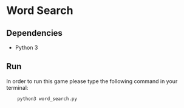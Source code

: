 # Word Search

## Dependencies

- Python 3

## Run

In order to run this game please type the following command in your terminal:

```
    python3 word_search.py
```
